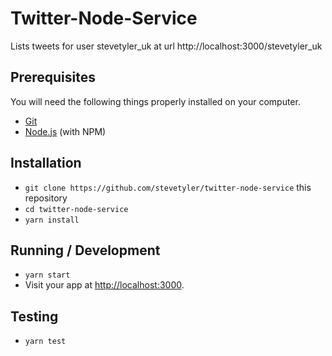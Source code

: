 # Twitter-Node-Service

Lists tweets for user stevetyler_uk at url http://localhost:3000/stevetyler_uk

## Prerequisites

You will need the following things properly installed on your computer.

* [Git](http://git-scm.com/)
* [Node.js](http://nodejs.org/) (with NPM)


## Installation

* `git clone https://github.com/stevetyler/twitter-node-service` this repository
* `cd twitter-node-service`
* `yarn install`


## Running / Development

* `yarn start`
* Visit your app at [http://localhost:3000](http://localhost:3000).

## Testing

* `yarn test`


<!-- Details:
Create a NodeJS web service, with your web tech stack of choice
Integrate with Twitter
Create a new account, if you don’t already have one
Create a GET endpoint that lists all the tweets of a given user (to be provided in the URL) eg, https://twitter.com/samlabs

Create a POST endpoint to create a new tweet. You can just use the consumer key/secret for authentication.
You may use whatever libraries/frameworks you wish, but you should write the endpoints yourself
Should take a couple of hours
Host your code somewhere - could be private or public, but send us the link when you are done

For the next stage of the interview you will need to be able to
Explain your design decisions
Explain how you would improve the design
Explain how you would deploy the solution
Explain how you would scale the solution -->

